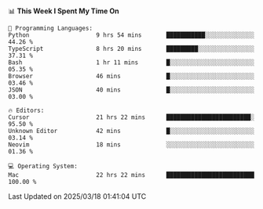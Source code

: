 <!--START_SECTION:waka-->
📊 **This Week I Spent My Time On** 

```text
💬 Programming Languages: 
Python                   9 hrs 54 mins       ███████████░░░░░░░░░░░░░░   44.26 % 
TypeScript               8 hrs 20 mins       █████████░░░░░░░░░░░░░░░░   37.31 % 
Bash                     1 hr 11 mins        █░░░░░░░░░░░░░░░░░░░░░░░░   05.35 % 
Browser                  46 mins             █░░░░░░░░░░░░░░░░░░░░░░░░   03.46 % 
JSON                     40 mins             █░░░░░░░░░░░░░░░░░░░░░░░░   03.00 % 

🔥 Editors: 
Cursor                   21 hrs 22 mins      ████████████████████████░   95.50 % 
Unknown Editor           42 mins             █░░░░░░░░░░░░░░░░░░░░░░░░   03.14 % 
Neovim                   18 mins             ░░░░░░░░░░░░░░░░░░░░░░░░░   01.36 % 

💻 Operating System: 
Mac                      22 hrs 22 mins      █████████████████████████   100.00 % 
```


 Last Updated on 2025/03/18 01:41:04 UTC
<!--END_SECTION:waka-->
